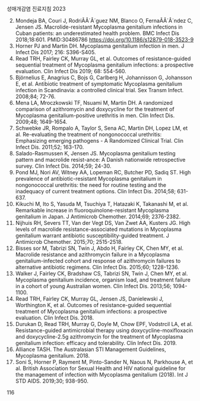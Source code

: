 성매개감염 진료지침 2023

2. Mondeja BA, Couri J, RodriÃÂ´Â´guez NM, Blanco O, FernaÃÂ´Â´ndez C, Jensen JS. Macrolide-resistant Mycoplasma genitalium infections in Cuban patients: an underestimated health problem. BMC Infect Dis 2018;18:601. PMID:30486786 https://doi.org/10.1186/s12879-018-3523-9
3. Horner PJ and Martin DH. Mycoplasma genitalium infection in men. J Infect Dis 2017; 216: S396-S405.
4. Read TRH, Fairley CK, Murray GL, et al. Outcomes of resistance-guided sequential treatment of Mycoplasma genitalium infections: a prospective evaluation. Clin Infect Dis 2019; 68: 554-560.
5. Björnelius E, Anagrius C, Bojs G, Carlberg H, Johannisson G, Johansson E, et al. Antibiotic treatment of symptomatic Mycoplasma genitalium infection in Scandinavia: a controlled clinical trial. Sex Transm Infect. 2008;84; 72-76.
6. Mena LA, Mroczkowski TF, Nsuami M, Martin DH. A randomized comparison of azithromycin and doxycycline for the treatment of Mycoplasma genitalium-positive urethritis in men. Clin Infect Dis. 2009;48; 1649-1654.
7. Schwebke JR, Rompalo A, Taylor S, Sena AC, Martin DH, Lopez LM, et al. Re-evaluating the treatment of nongonococcal urethritis: Emphasizing emerging pathogens - A Randomized Clinical Trial. Clin Infect Dis. 2011;52; 163-170.
8. Salado-Rasmussen K, Jensen JS. Mycoplasma genitalium testing pattern and macrolide resist-ance: A Danish nationwide retrospective survey. Clin Infect Dis. 2014;59; 24-30.
9. Pond MJ, Nori AV, Witney AA, Lopeman RC, Butcher PD, Sadiq ST. High prevalence of antibiotic-resistant Mycoplasma genitalium in nongonococcal urethritis: the need for routine testing and the inadequacy of current treatment options. Clin Infect Dis. 2014;58; 631-637.
10. Kikuchi M, Ito S, Yasuda M, Tsuchiya T, Hatazaki K, Takanashi M, et al. Remarkable increase in fluoroquinolone-resistant Mycoplasma genitalium in Japan. J Antimicrob Chemother. 2014;69; 2376-2382.
11. Nijhuis RH, Severs TT, Van der Vegt DS, Van Zwet AA, Kusters JG. High levels of macrolide resistance-associated mutations in Mycoplasma genitalium warrant antibiotic susceptibility-guided treatment. J Antimicrob Chemother. 2015;70; 2515-2518.
12. Bisses sor M, Tabrizi SN, Twin J, Abdo H, Fairley CK, Chen MY, et al. Macrolide resistance and azithromycin failure in a Mycoplasma genitalium-infected cohort and response of azithromycin failures to alternative antibiotic regimens. Clin Infect Dis. 2015;60; 1228-1236.
13. Walker J, Fairley CK, Bradshaw CS, Tabrizi SN, Twin J, Chen MY, et al. Mycoplasma genitalium incidence, organism load, and treatment failure in a cohort of young Australian women. Clin Infect Dis. 2013;56; 1094-1100.
14. Read TRH, Fairley CK, Murray GL, Jensen JS, Danielewski J, Worthington K, et al. Outcomes of resistance-guided sequential treatment of Mycoplasma genitalium infections: a prospective evaluation. Clin Infect Dis. 2018.
15. Durukan D, Read TRH, Murray G, Doyle M, Chow EPF, Vodstrcil LA, et al. Resistance-guided antimicrobial therapy using doxycycline-moxifloxacin and doxycycline-2.5g azithromycin for the treatment of Mycoplasma genitalium infection: efficacy and tolerability. Clin Infect Dis. 2019.
16. Alliance TASH. The Australasian STI Management Guidelines, Mycoplasma genitalium. 2018.
17. Soni S, Horner P, Rayment M, Pinto-Sander N, Naous N, Parkhouse A, et al. British Association for Sexual Health and HIV national guideline for the management of infection with Mycoplasma genitalium (2018). Int J STD AIDS. 2019;30; 938-950.

<PAGE>116